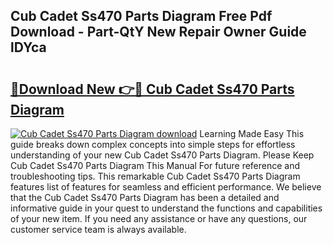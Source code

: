 ## Cub Cadet Ss470 Parts Diagram Free Pdf Download - Part-QtY New Repair Owner Guide lDYca

# <h2><a href="http://dfl58c8.blite.top/?on=Cub+Cadet+Ss470+Parts+Diagram">🔗Download New 👉🔴 Cub Cadet Ss470 Parts Diagram</a></h2>

[![Cub Cadet Ss470 Parts Diagram download](https://i.imgur.com/lujVjoI.png)](http://dfl58c8.blite.top/?on=Cub+Cadet+Ss470+Parts+Diagram)
Learning Made Easy This guide breaks down complex concepts into simple steps for effortless understanding of your new Cub Cadet Ss470 Parts Diagram. Please Keep Cub Cadet Ss470 Parts Diagram This Manual For future reference and troubleshooting tips. This remarkable Cub Cadet Ss470 Parts Diagram features list of features for seamless and efficient performance. We believe that the Cub Cadet Ss470 Parts Diagram has been a detailed and informative guide in your quest to understand the functions and capabilities of your new item. If you need any assistance or have any questions, our customer service team is always available.
